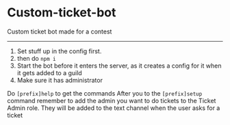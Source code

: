 # Custom-ticket-bot
Custom ticket bot made for a contest

____________________________________


1. Set stuff up in the config first.
2. then do `npm i`
3. Start the bot before it enters the server, as it creates a config for it when it gets added to a guild
4. Make sure it has administrator

Do `[prefix]help` to get the commands
After you to the `[prefix]setup` command remember to add the admin you want to do tickets to the Ticket Admin role. They will be added to the text channel when the user asks for a ticket
